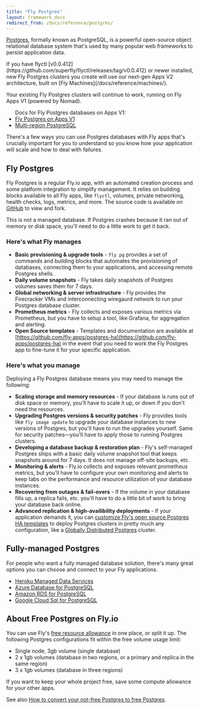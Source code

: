 ```yaml
---
title: "Fly Postgres"
layout: framework_docs
redirect_from: /docs/reference/postgres/
---
```


[Postgres](https://www.postgresql.org/), formally known as PostgreSQL, is a powerful open-source object relational database system that's used by many popular web frameworks to persist application data.

<div class="callout">
If you have flyctl [v0.0.412](https://github.com/superfly/flyctl/releases/tag/v0.0.412) or newer installed, new Fly Postgres clusters you create will use our next-gen Apps V2 architecture, built on [Fly Machines](/docs/reference/machines/).

Your existing Fly Postgres clusters will continue to work, running on Fly Apps V1 (powered by Nomad).

<ul>
  <lh>Docs for Fly Postgres databases on Apps V1:</lh>
  <li>
    <a href="/docs/reference/postgres-on-nomad/">Fly Postgres on Apps V1</a>
  </li>
  <li>
    <a href="/docs/getting-started/multi-region-databases/">Multi-region PostgreSQL</a>
  </li>
</ul>


</div>

There's a few ways you can use Postgres databases with Fly apps that's crucially important for you to understand so you know how your application will scale and how to deal with failures.

## Fly Postgres

Fly Postgres is a regular Fly.io app, with an automated creation process and some platform integration to simplify management. It relies on building blocks available to all Fly apps, like `flyctl`, volumes, private networking, health checks, logs, metrics, and more. The source code is available on [GitHub](https://github.com/fly-apps/postgres-ha) to view and fork.

This is not a managed database. If Postgres crashes because it ran out of memory or disk space, you'll need to do a little work to get it back.

### Here's what Fly manages

- **Basic provisioning & upgrade tools** - `fly pg` provides a set of commands and building blocks that automates the provisioning of databases, connecting them to your applications, and accessing remote Postgres shells.
- **Daily volume snapshots** - Fly takes daily snapshots of Postgres volumes saves them for 7 days.
- **Global networking & server infrastructure** - Fly provides the Firecracker VMs and interconnecting wiregaurd network to run your Postgres database cluster.
- **Prometheus metrics** - Fly collects and exposes various metrics via Prometheus, but you have to setup a tool, like Grafana, for aggregation and alerting.
- **Open Source templates** - Templates and documentation are available at [https://github.com/fly-apps/postgres-ha](https://github.com/fly-apps/postgres-ha) in the event that you need to work the Fly Postgres app to fine-tune it for your specific application.

### Here's what you manage

Deploying a Fly Postgres database means you may need to manage the following:

- **Scaling storage and memory resources** - If your database is runs out of disk space or memory, you'll have to scale it up, or down if you don't need the resources.
- **Upgrading Postgres versions & security patches** - Fly provides tools like `fly image update` to upgrade your database instances to new versions of Postgres, but you'll have to run the upgrades yourself. Same for security patches—you'll have to apply those to running Postgres clusters.
- **Developing a database backup & restoration plan** - Fly's self-managed Postgres ships with a basic daily volume snapshot tool that keeps snapshots around for 7 days. It does not manage off-site backups, etc.
- **Monitoring & alerts** - Fly.io collects and exposes relevant prometheus metrics, but you'll have to configure your own monitoring and alerts to keep tabs on the performance and resource utilization of your database instances.
- **Recovering from outages & fail-overs** - If the volume in your database fills up, a replica fails, etc. you'll have to do a little bit of work to bring your database back online.
- **Advanced replication & high-availibility deployments** - If your application demands it, you can [customize Fly's open source Postgres HA templates](https://github.com/fly-apps/postgres-ha) to deploy Postgres clusters in pretty much any configuration, like a [Globally Distributed Postgres](https://fly.io/blog/globally-distributed-postgres/) cluster.

## Fully-managed Postgres

For people who want a fully managed database solution, there's many great options you can choose and connect to your Fly applications.

- [Heroku Managed Data Services](https://www.heroku.com/managed-data-services)
- [Azure Database for PostgreSQL](https://azure.microsoft.com/en-us/products/postgresql/#overview)
- [Amazon RDS for PostgreSQL](https://aws.amazon.com/rds/postgresql/)
- [Google Cloud Sql for PostgreSQL](https://cloud.google.com/sql/docs/postgres/)

## About Free Postgres on Fly.io

You can use Fly's [free resource allowance](https://fly.io/docs/about/pricing/#free-allowances) in one place, or split it up. The following Postgres configurations fit within the free volume usage limit:

- Single node, 3gb volume (single database)
- 2 x 1gb volumes (database in two regions, or a primary and replica in the same region)
- 3 x 1gb volumes (database in three regions)

If you want to keep your whole project free, save some compute allowance for your other apps.

See also [How to convert your not-free Postgres to free Postgres](https://community.fly.io/t/how-to-convert-your-not-free-postgres-to-free-postgres/3888).
